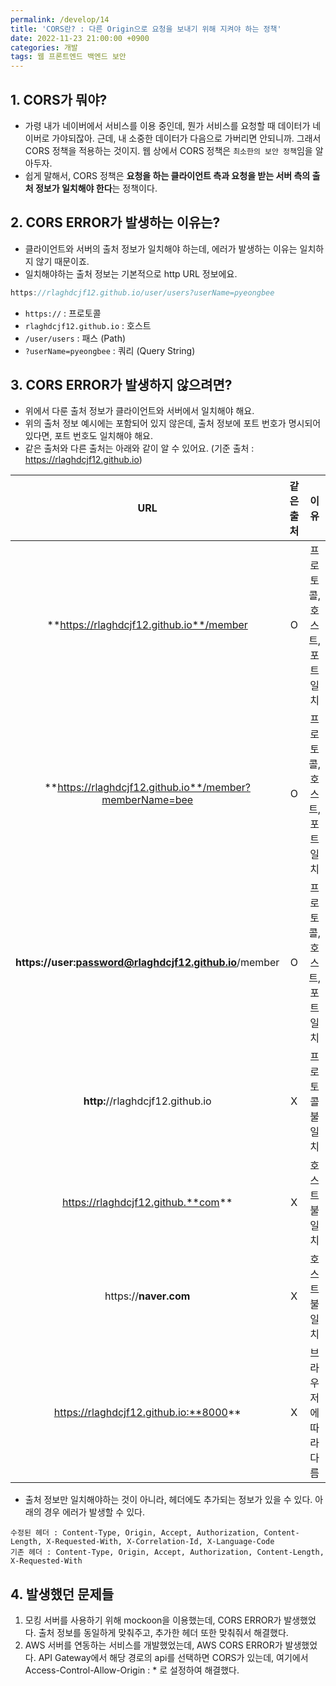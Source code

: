 ```yaml
---
permalink: /develop/14
title: 'CORS란? : 다른 Origin으로 요청을 보내기 위해 지켜야 하는 정책'
date: 2022-11-23 21:00:00 +0900
categories: 개발
tags: 웹 프론트엔드 백엔드 보안
---
```


## 1. CORS가 뭐야?

- 가령 내가 네이버에서 서비스를 이용 중인데, 뭔가 서비스를 요청할 때 데이터가 네이버로 가야되잖아. 근데, 내 소중한 데이터가 다음으로 가버리면 안되니까. 그래서 CORS 정책을 적용하는 것이지. 웹 상에서 CORS 정책은 `최소한의 보안 정책`임을 알아두자.
- 쉽게 말해서, CORS 정책은 **요청을 하는 클라이언트 측과 요청을 받는 서버 측의 출처 정보가 일치해야 한다**는 정책이다.

## 2. CORS ERROR가 발생하는 이유는?

- 클라이언트와 서버의 출처 정보가 일치해야 하는데, 에러가 발생하는 이유는 일치하지 않기 때문이죠.
- 일치해야하는 출처 정보는 기본적으로 http URL 정보에요.

```java
https://rlaghdcjf12.github.io/user/users?userName=pyeongbee
```

- `https://` : 프로토콜
- `rlaghdcjf12.github.io` : 호스트
- `/user/users` : 패스 (Path)
- `?userName=pyeongbee` : 쿼리 (Query String)

## 3. CORS ERROR가 발생하지 않으려면?

- 위에서 다룬 출처 정보가 클라이언트와 서버에서 일치해야 해요.
- 위의 출처 정보 예시에는 포함되어 있지 않은데, 출처 정보에 포트 번호가 명시되어 있다면, 포트 번호도 일치해야 해요.
- 같은 출처와 다른 출처는 아래와 같이 알 수 있어요. (기준 출처 : https://rlaghdcjf12.github.io)

|                           URL                           | 같은 출처 |            이유             |
| :-----------------------------------------------------: | :-------: | :-------------------------: |
|        **https://rlaghdcjf12.github.io**/member         |     O     | 프로토콜, 호스트, 포트 일치 |
| **https://rlaghdcjf12.github.io**/member?memberName=bee |     O     | 프로토콜, 호스트, 포트 일치 |
| **https://user:password@rlaghdcjf12.github.io**/member  |     O     | 프로토콜, 호스트, 포트 일치 |
|            **http:**//rlaghdcjf12.github.io             |     X     |       프로토콜 불일치       |
|           https://rlaghdcjf12.github.**com**            |     X     |        호스트 불일치        |
|                  https://**naver.com**                  |     X     |        호스트 불일치        |
|         https://rlaghdcjf12.github.io:**8000**          |     X     |    브라우저에 따라 다름     |

- 출처 정보만 일치해야하는 것이 아니라, 헤더에도 추가되는 정보가 있을 수 있다. 아래의 경우 에러가 발생할 수 있다.

```
수정된 헤더 : Content-Type, Origin, Accept, Authorization, Content-Length, X-Requested-With, X-Correlation-Id, X-Language-Code
기존 헤더 : Content-Type, Origin, Accept, Authorization, Content-Length, X-Requested-With
```

## 4. 발생했던 문제들

1. 모킹 서버를 사용하기 위해 mockoon을 이용했는데, CORS ERROR가 발생했었다. 출처 정보를 동일하게 맞춰주고, 추가한 헤더 또한 맞춰줘서 해결했다.
2. AWS 서버를 연동하는 서비스를 개발했었는데, AWS CORS ERROR가 발생했었다. API Gateway에서 해당 경로의 api를 선택하면 CORS가 있는데, 여기에서 Access-Control-Allow-Origin : \* 로 설정하여 해결했다.
